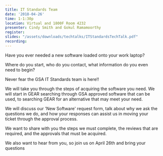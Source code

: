 ```yaml
---
title: IT Standards Team
date: '2018-04-26'
time: 1-1:30p
location: Virtual and 1800F Room 4232
presenter: Cindy Smith and Gokul Ramamoorthy
register:
slides: "/assets/downloads/techtalks/ITStandardsTechTalk.pdf"
recording:
---
```


Have you ever needed a new software loaded onto your work laptop?

Where do you start, who do you contact, what information do you even need to begin?

Never fear the GSA IT Standards team is here!!

We will take you through the steps of acquiring the software you need.  We will start in GEAR searching through GSA approved software that can be used, to searching GEAR for an alternative that may meet your need.

We will discuss our 'New Software' request form, talk about why we ask the questions we do, and how your responses can assist us in moving your ticket through the approval process.

We want to share with you the steps we must complete, the reviews that are required, and the approvals that must be acquired.

We also want to hear from you, so join us on April 26th and bring your questions


